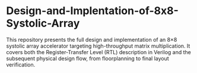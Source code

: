 # Design-and-Implentation-of-8x8-Systolic-Array
This repository presents the full design and implementation of an 8×8 systolic array accelerator targeting high-throughput matrix multiplication. It covers both the Register-Transfer Level (RTL) description in Verilog and the subsequent physical design flow, from floorplanning to final layout verification.
